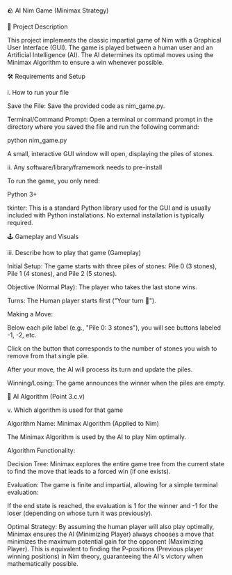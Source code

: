 🪨 AI Nim Game (Minimax Strategy)

🎯 Project Description

This project implements the classic impartial game of Nim with a Graphical User Interface (GUI). The game is played between a human user and an Artificial Intelligence (AI). The AI determines its optimal moves using the Minimax Algorithm to ensure a win whenever possible.

🛠️ Requirements and Setup 

i. How to run your file

Save the File: Save the provided code as nim_game.py.

Terminal/Command Prompt: Open a terminal or command prompt in the directory where you saved the file and run the following command:

python nim_game.py


A small, interactive GUI window will open, displaying the piles of stones.

ii. Any software/library/framework needs to pre-install

To run the game, you only need:

Python 3+

tkinter: This is a standard Python library used for the GUI and is usually included with Python installations. No external installation is typically required.

🕹️ Gameplay and Visuals 

iii. Describe how to play that game (Gameplay)

Initial Setup: The game starts with three piles of stones: Pile 0 (3 stones), Pile 1 (4 stones), and Pile 2 (5 stones).

Objective (Normal Play): The player who takes the last stone wins.

Turns: The Human player starts first ("Your turn 🧑").

Making a Move:

Below each pile label (e.g., "Pile 0: 3 stones"), you will see buttons labeled -1, -2, etc.

Click on the button that corresponds to the number of stones you wish to remove from that single pile.

After your move, the AI will process its turn and update the piles.

Winning/Losing: The game announces the winner when the piles are empty.

🧠 AI Algorithm (Point 3.c.v)

v. Which algorithm is used for that game

Algorithm Name: Minimax Algorithm (Applied to Nim)

The Minimax Algorithm is used by the AI to play Nim optimally.

Algorithm Functionality:

Decision Tree: Minimax explores the entire game tree from the current state to find the move that leads to a forced win (if one exists).

Evaluation: The game is finite and impartial, allowing for a simple terminal evaluation:

If the end state is reached, the evaluation is 1 for the winner and -1 for the loser (depending on whose turn it was previously).

Optimal Strategy: By assuming the human player will also play optimally, Minimax ensures the AI (Minimizing Player) always chooses a move that minimizes the maximum potential gain for the opponent (Maximizing Player). This is equivalent to finding the P-positions (Previous player winning positions) in Nim theory, guaranteeing the AI's victory when mathematically possible.
